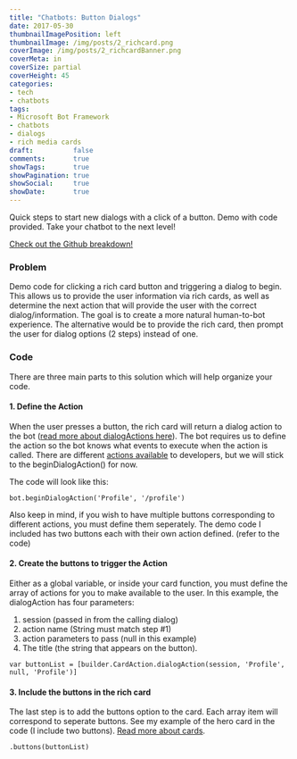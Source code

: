 ```yaml
---
title: "Chatbots: Button Dialogs"
date: 2017-05-30
thumbnailImagePosition: left
thumbnailImage: /img/posts/2_richcard.png
coverImage: /img/posts/2_richcardBanner.png
coverMeta: in
coverSize: partial
coverHeight: 45
categories:
- tech
- chatbots
tags:
- Microsoft Bot Framework
- chatbots
- dialogs
- rich media cards
draft:          false
comments:       true
showTags:       true
showPagination: true
showSocial:     true
showDate:       true
---
```


Quick steps to start new dialogs with a click of a button. Demo with code provided. Take your chatbot to the next level!

<!--more-->

<!--
Notes:
ThumbnailImage dimensions: 700px x 700px
CoverImage dimensions: 1800px x 450px
-->

[Check out the Github breakdown!](https://github.com/KSLHacks/Bot_CardButtonDialog)

### Problem
Demo code for clicking a rich card button and triggering a dialog to begin. This allows us to provide the user information via rich cards, as well as determine the next action that will provide the user with the correct dialog/information. The goal is to create a more natural human-to-bot experience. The alternative would be to provide the rich card, then prompt the user for dialog options (2 steps) instead of one.

### Code
There are three main parts to this solution which will help organize your code.

#### 1. Define the Action
When the user presses a button, the rich card will return a dialog action to the bot ([read more about dialogActions here](https://docs.botframework.com/en-us/node/builder/chat-reference/classes/_botbuilder_d_.cardaction.html#dialogaction)). The bot requires us to define the action so the bot knows what events to execute when the action is called. There are different [actions available](https://docs.botframework.com/en-us/node/builder/chat-reference/modules/_botbuilder_d_.html) to developers, but we will stick to the beginDialogAction() for now.

The code will look like this:

`bot.beginDialogAction('Profile', '/profile')`

Also keep in mind, if you wish to have multiple buttons corresponding to different actions, you must define them seperately. The demo code I included has two buttons each with their own action defined. (refer to the code)

#### 2. Create the buttons to trigger the Action
Either as a global variable, or inside your card function, you must define the array of actions for you to make available to the user. In this example, the dialogAction has four parameters: 
1. session (passed in from the calling dialog)
2. action name (String must match step #1)
3. action parameters to pass (null in this example)
4. The title (the string that appears on the button).

`var buttonList = [builder.CardAction.dialogAction(session, 'Profile', null, 'Profile')]`

#### 3. Include the buttons in the rich card
The last step is to add the buttons option to the card. Each array item will correspond to seperate buttons. See my example of the hero card in the code (I include two buttons). [Read more about cards](https://docs.botframework.com/en-us/node/builder/chat/session/#cards).

`.buttons(buttonList)`
